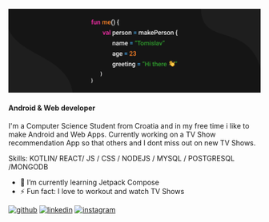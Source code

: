 ![Banner](https://github.com/tgodek/tgodek/blob/main/myBanner.png)
#### Android & Web developer

I'm a Computer Science Student from Croatia and in my free time i like to make Android and Web Apps. Currently working on a TV Show recommendation App so that others and I dont miss out on new TV Shows.

Skills: KOTLIN/ REACT/ JS / CSS / NODEJS / MYSQL / POSTGRESQL /MONGODB

- 🌱 I’m currently learning Jetpack Compose 
- ⚡ Fun fact: I love to workout and watch TV Shows 


[<img src='https://cdn.jsdelivr.net/npm/simple-icons@3.0.1/icons/github.svg' alt='github' height='40'>](https://github.com/tgodek)  [<img src='https://cdn.jsdelivr.net/npm/simple-icons@3.0.1/icons/linkedin.svg' alt='linkedin' height='40'>](https://www.linkedin.com/in/tomislav-godek-a37792206/)  [<img src='https://cdn.jsdelivr.net/npm/simple-icons@3.0.1/icons/instagram.svg' alt='instagram' height='40'>](https://www.instagram.com/tomislav.godek/)  

